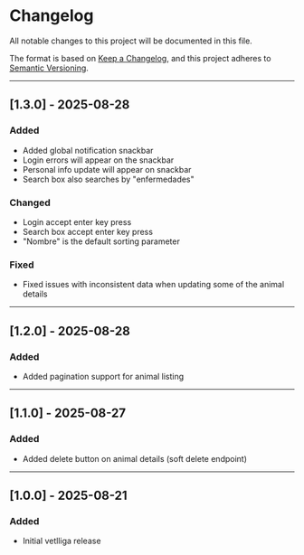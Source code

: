 # Changelog
All notable changes to this project will be documented in this file.

The format is based on [Keep a Changelog](https://keepachangelog.com/en/1.1.0/),
and this project adheres to [Semantic Versioning](https://semver.org/spec/v2.0.0.html).

---

## [1.3.0] - 2025-08-28
### Added
- Added global notification snackbar
- Login errors will appear on the snackbar
- Personal info update will appear on snackbar
- Search box also searches by "enfermedades"

### Changed
- Login accept enter key press
- Search box accept enter key press
- "Nombre" is the default sorting parameter

### Fixed
- Fixed issues with inconsistent data when updating some of the animal details
---

## [1.2.0] - 2025-08-28
### Added
- Added pagination support for animal listing

---

## [1.1.0] - 2025-08-27
### Added
- Added delete button on animal details (soft delete endpoint)

---

## [1.0.0] - 2025-08-21
### Added
- Initial vetlliga release